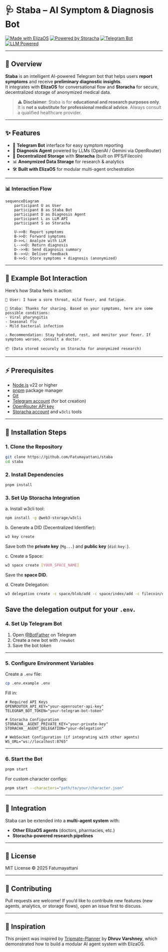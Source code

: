 # 🩺 Staba – AI Symptom & Diagnosis Bot

[![Made with ElizaOS](https://img.shields.io/badge/Made%20with-ElizaOS-blueviolet?style=for-the-badge&logo=protocols)](https://github.com/elizaos/eliza)
[![Powered by Storacha](https://img.shields.io/badge/Powered%20by-Storacha-orange?style=for-the-badge&logo=ipfs)](https://storacha.network)
[![Telegram Bot](https://img.shields.io/badge/Telegram-Bot-blue?style=for-the-badge&logo=telegram)](https://t.me/)
[![LLM Powered](https://img.shields.io/badge/LLM-OpenAI%2FGemini-green?style=for-the-badge&logo=OpenAI)](https://openai.com)

---

## 📌 Overview

**Staba** is an intelligent AI-powered Telegram bot that helps users **report symptoms** and receive **preliminary diagnostic insights**.  
It integrates with **ElizaOS** for conversational flow and **Storacha** for secure, decentralized storage of anonymized medical data.

> ⚠️ **Disclaimer**: Staba is for **educational and research purposes only**.  
> It is **not a substitute for professional medical advice**. Always consult a qualified healthcare provider.

---

## ✨ Features

- 🤖 **Telegram Bot** interface for easy symptom reporting  
- 🧠 **Diagnosis Agent** powered by LLMs (OpenAI / Gemini via OpenRouter)  
- 🔐 **Decentralized Storage** with **Storacha** (built on IPFS/Filecoin)  
- 📊 **Anonymized Data Storage** for research & analytics  
- 🛠️ **Built with ElizaOS** for modular multi-agent orchestration  

---

### 📊 Interaction Flow

```mermaid
sequenceDiagram
    participant U as User
    participant B as Staba Bot
    participant D as Diagnosis Agent
    participant L as LLM API
    participant S as Storacha

    U->>B: Report symptoms
    B->>D: Forward symptoms
    D->>L: Analyze with LLM
    L-->>D: Return diagnosis
    D-->>B: Send diagnosis summary
    B-->>U: Deliver feedback
    B->>S: Store symptoms + diagnosis (anonymized)
```

---

## 💬 Example Bot Interaction

Here’s how Staba feels in action:

```
👩 User: I have a sore throat, mild fever, and fatigue.

🤖 Staba: Thanks for sharing. Based on your symptoms, here are some possible conditions:
- Viral pharyngitis
- Seasonal flu
- Mild bacterial infection

⚠️ Recommendation: Stay hydrated, rest, and monitor your fever. If symptoms worsen, consult a doctor.

📦 (Data stored securely on Storacha for anonymized research)
```

---

## ⚡ Prerequisites

* [Node.js](https://nodejs.org/) v22 or higher
* [pnpm](https://pnpm.io/) package manager
* [Git](https://git-scm.com/)
* [Telegram account](https://t.me/) (for bot creation)
* [OpenRouter API key](https://openrouter.ai/)
* [Storacha account](https://storacha.network) and `w3cli` tools

---

## 🚀 Installation Steps

### 1. Clone the Repository

```bash
git clone https://github.com/Fatumayattani/staba
cd staba
```

### 2. Install Dependencies

```bash
pnpm install
```

### 3. Set Up Storacha Integration

a. Install w3cli tool:

```bash
npm install -g @web3-storage/w3cli
```

b. Generate a DID (Decentralized Identifier):

```bash
w3 key create
```

Save both the **private key** (`Mg...`) and **public key** (`did:key:`).

c. Create a Space:

```bash
w3 space create [YOUR_SPACE_NAME]
```

Save the **space DID**.

d. Create Delegation:

```bash
w3 delegation create -c space/blob/add -c space/index/add -c filecoin/offer -c upload/add <YOUR_AGENT_DID> --base64
```

Save the delegation output for your `.env`.
---

### 4. Set Up Telegram Bot

1. Open [@BotFather](https://t.me/BotFather) on Telegram
2. Create a new bot with `/newbot`
3. Save the bot token

---

### 5. Configure Environment Variables

Create a `.env` file:

```bash
cp .env.example .env
```

Fill in:

```env
# Required API Keys
OPENROUTER_API_KEY="your-openrouter-api-key"
TELEGRAM_BOT_TOKEN="your-telegram-bot-token"

# Storacha Configuration
STORACHA__AGENT_PRIVATE_KEY="your-private-key"
STORACHA__AGENT_DELEGATION="your-delegation"

# WebSocket Configuration (if integrating with other agents)
WS_URL="ws://localhost:8765"
```

---

### 6. Start the Bot

```bash
pnpm start
```

For custom character configs:

```bash
pnpm start --characters="path/to/your/character.json"
```

---

## 🔗 Integration

Staba can be extended into a **multi-agent system** with:

* **Other ElizaOS agents** (doctors, pharmacies, etc.)
* **Storacha-powered research pipelines**

---

## 📜 License

MIT License © 2025 Fatumayattani

---

## 🤝 Contributing

Pull requests are welcome!
If you’d like to contribute new features (new agents, analytics, or storage flows), open an issue first to discuss.

---

## 🙏 Inspiration

This project was inspired by [Tripmate-Planner](https://github.com/Dhruv-Varshney-developer/Tripmate-Planner) by **Dhruv Varshney**, which demonstrated how to build a modular AI agent system with ElizaOS.

```


